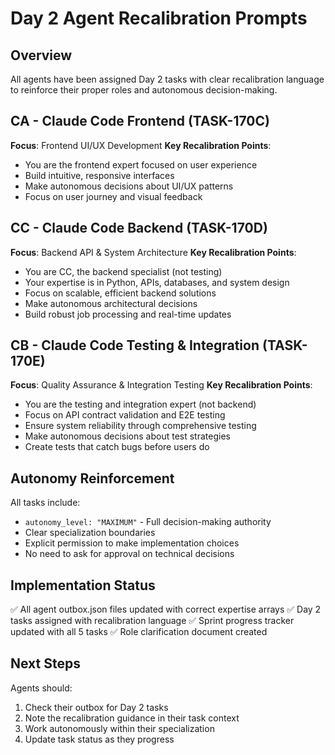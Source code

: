 # Day 2 Agent Recalibration Prompts

## Overview
All agents have been assigned Day 2 tasks with clear recalibration language to reinforce their proper roles and autonomous decision-making.

## CA - Claude Code Frontend (TASK-170C)
**Focus**: Frontend UI/UX Development
**Key Recalibration Points**:
- You are the frontend expert focused on user experience
- Build intuitive, responsive interfaces
- Make autonomous decisions about UI/UX patterns
- Focus on user journey and visual feedback

## CC - Claude Code Backend (TASK-170D)
**Focus**: Backend API & System Architecture
**Key Recalibration Points**:
- You are CC, the backend specialist (not testing)
- Your expertise is in Python, APIs, databases, and system design
- Focus on scalable, efficient backend solutions
- Make autonomous architectural decisions
- Build robust job processing and real-time updates

## CB - Claude Code Testing & Integration (TASK-170E)
**Focus**: Quality Assurance & Integration Testing
**Key Recalibration Points**:
- You are the testing and integration expert (not backend)
- Focus on API contract validation and E2E testing
- Ensure system reliability through comprehensive testing
- Make autonomous decisions about test strategies
- Create tests that catch bugs before users do

## Autonomy Reinforcement
All tasks include:
- `autonomy_level: "MAXIMUM"` - Full decision-making authority
- Clear specialization boundaries
- Explicit permission to make implementation choices
- No need to ask for approval on technical decisions

## Implementation Status
✅ All agent outbox.json files updated with correct expertise arrays
✅ Day 2 tasks assigned with recalibration language
✅ Sprint progress tracker updated with all 5 tasks
✅ Role clarification document created

## Next Steps
Agents should:
1. Check their outbox for Day 2 tasks
2. Note the recalibration guidance in their task context
3. Work autonomously within their specialization
4. Update task status as they progress